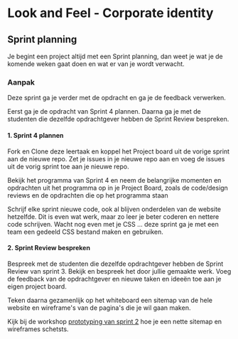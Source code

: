 # Look and Feel - Corporate identity

## Sprint planning

Je begint een project altijd met een Sprint planning, dan weet je wat je de komende weken gaat doen en wat er van je wordt verwacht.

### Aanpak

Deze sprint ga je verder met de opdracht en ga je de feedback verwerken.

Eerst ga je de opdracht van Sprint 4 plannen. Daarna ga je met de studenten die dezelfde opdrachtgever hebben de Sprint Review bespreken. 

#### 1. Sprint 4 plannen

Fork en Clone deze leertaak en koppel het Project board uit de vorige sprint aan de nieuwe repo. Zet je issues in je nieuwe repo aan en voeg de issues uit de vorig sprint toe aan je nieuwe repo.

Bekijk het programma van Sprint 4 en neem de belangrijke momenten en opdrachten uit het programma op in je Project Board, zoals de code/design reviews en de opdrachten die op het programma staan

Schrijf elke sprint nieuwe code, ook al blijven onderdelen van de website hetzelfde. Dit is even wat werk, maar zo leer je beter coderen en nettere code schrijven. Wacht nog even met je CSS ... deze sprint ga je met een team een gedeeld CSS bestand maken en gebruiken.

#### 2. Sprint Review bespreken

Bespreek met de studenten die dezelfde opdrachtgever hebben de Sprint Review van sprint 3.
Bekijk en bespreek het door jullie gemaakte werk.
Voeg de feedback van de opdrachtgever en nieuwe taken en ideeën toe aan je eigen project board.

Teken daarna gezamenlijk op het whiteboard een sitemap van de hele website en wireframe's van de pagina's die je wil gaan maken.

Kijk bij de workshop [prototyping van sprint 2](https://github.com/fdnd-task/the-client-website/blob/main/docs/prototyping.md) hoe je een nette sitemap en wireframes schetsts.
